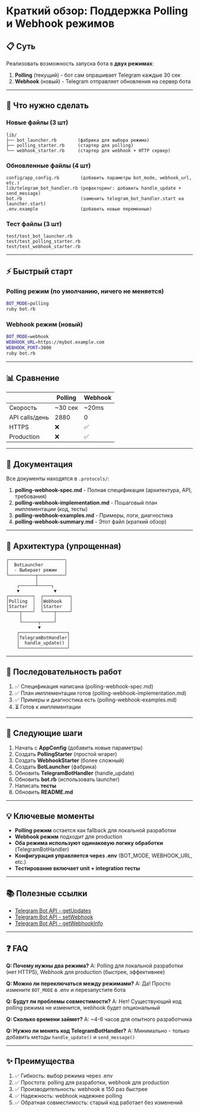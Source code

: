 # Краткий обзор: Поддержка Polling и Webhook режимов

## 📋 Суть

Реализовать возможность запуска бота в **двух режимах**:

1. **Polling** (текущий) - бот сам опрашивает Telegram каждые 30 сек
2. **Webhook** (новый) - Telegram отправляет обновления на сервер бота

---

## 🎯 Что нужно сделать

### Новые файлы (3 шт)

```
lib/
├── bot_launcher.rb        (фабрика для выбора режима)
├── polling_starter.rb     (стартер для polling)
└── webhook_starter.rb     (стартер для webhook + HTTP сервер)
```

### Обновленные файлы (4 шт)

```
config/app_config.rb        (добавить параметры bot_mode, webhook_url, etc.)
lib/telegram_bot_handler.rb (рефакторинг: добавить handle_update + send_message)
bot.rb                      (заменить telegram_bot_handler.start на launcher.start)
.env.example                (добавить новые переменные)
```

### Тест файлы (3 шт)

```
test/test_bot_launcher.rb
test/test_polling_starter.rb
test/test_webhook_starter.rb
```

---

## ⚡ Быстрый старт

### Polling режим (по умолчанию, ничего не меняется)
```bash
BOT_MODE=polling
ruby bot.rb
```

### Webhook режим (новый)
```bash
BOT_MODE=webhook
WEBHOOK_URL=https://mybot.example.com
WEBHOOK_PORT=3000
ruby bot.rb
```

---

## 📊 Сравнение

| | Polling | Webhook |
|---|---|---|
| Скорость | ~30 сек | ~20ms |
| API calls/день | 2880 | 0 |
| HTTPS | ❌ | ✅ |
| Production | ❌ | ✅ |

---

## 📁 Документация

Все документы находятся в `.protocols/`:

1. **polling-webhook-spec.md** - Полная спецификация (архитектура, API, требования)
2. **polling-webhook-implementation.md** - Пошаговый план имплементации (код, тесты)
3. **polling-webhook-examples.md** - Примеры, логи, диагностика
4. **polling-webhook-summary.md** - Этот файл (краткий обзор)

---

## 🔧 Архитектура (упрощенная)

```
┌─────────────────────┐
│  BotLauncher        │
│  - Выбирает режим   │
└──────────┬──────────┘
           │
    ┌──────┴─────┐
    ▼             ▼
┌─────────┐  ┌──────────┐
│Polling  │  │Webhook   │
│Starter  │  │Starter   │
└────┬────┘  └────┬─────┘
     │            │
     └──────┬─────┘
            ▼
    ┌──────────────────┐
    │TelegramBotHandler│
    │  handle_update() │
    └──────────────────┘
```

---

## 📝 Последовательность работ

1. ✅ Спецификация написана (polling-webhook-spec.md)
2. ✅ План имплементации готов (polling-webhook-implementation.md)
3. ✅ Примеры и диагностика есть (polling-webhook-examples.md)
4. ⏳ Готов к имплементации

---

## 🚀 Следующие шаги

1. Начать с **AppConfig** (добавить новые параметры)
2. Создать **PollingStarter** (простой wraper)
3. Создать **WebhookStarter** (более сложный)
4. Создать **BotLauncher** (фабрика)
5. Обновить **TelegramBotHandler** (handle_update)
6. Обновить **bot.rb** (использовать launcher)
7. Написать **тесты**
8. Обновить **README.md**

---

## 💡 Ключевые моменты

- **Polling режим** остается как fallback для локальной разработки
- **Webhook режим** подходит для production
- **Оба режима используют одинаковую логику обработки** (TelegramBotHandler)
- **Конфигурация управляется через .env** (BOT_MODE, WEBHOOK_URL, etc.)
- **Тестирование включает unit + integration тесты**

---

## 📚 Полезные ссылки

- [Telegram Bot API - getUpdates](https://core.telegram.org/bots/api#getupdates)
- [Telegram Bot API - setWebhook](https://core.telegram.org/bots/api#setwebhook)
- [Telegram Bot API - getWebhookInfo](https://core.telegram.org/bots/api#getwebhookinfo)

---

## ❓ FAQ

**Q: Почему нужны два режима?**
A: Polling для локальной разработки (нет HTTPS), Webhook для production (быстрее, эффективнее)

**Q: Можно ли переключаться между режимами?**
A: Да! Просто измените `BOT_MODE` в .env и перезапустите бота

**Q: Будут ли проблемы совместимости?**
A: Нет! Существующий код polling режима не изменится, webhook будет опциональный

**Q: Сколько времени займет?**
A: ~4-6 часов для опытного разработчика

**Q: Нужно ли менять код TelegramBotHandler?**
A: Минимально - только добавить методы `handle_update()` и `send_message()`

---

## ✨ Преимущества

1. ✅ Гибкость: выбор режима через .env
2. ✅ Простота: polling для разработки, webhook для production
3. ✅ Производительность: webhook в 150 раз быстрее
4. ✅ Надежность: webhook надежнее polling
5. ✅ Обратная совместимость: старый код работает без изменений

